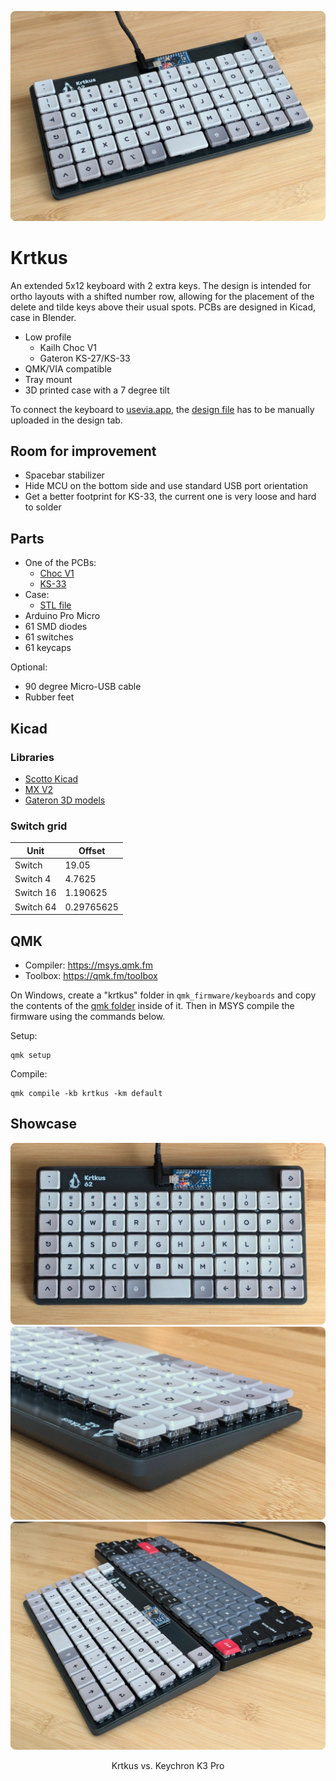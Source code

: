 ![](images/1.webp)

# Krtkus

An extended 5x12 keyboard with 2 extra keys. The design is intended for ortho layouts with a shifted number row, allowing for the placement of the delete and tilde keys above their usual spots. PCBs are designed in Kicad, case in Blender.

- Low profile
    - Kailh Choc V1
    - Gateron KS-27/KS-33
- QMK/VIA compatible
- Tray mount
- 3D printed case with a 7 degree tilt

To connect the keyboard to [usevia.app](https://usevia.app), the [design file](production/krtkus_design.json) has to be manually uploaded in the design tab.

## Room for improvement

- Spacebar stabilizer
- Hide MCU on the bottom side and use standard USB port orientation
- Get a better footprint for KS-33, the current one is very loose and hard to solder

## Parts

- One of the PCBs:
    - [Choc V1](production/pcb_choc_v1)
    - [KS-33](production/pcb_ks_33)
- Case: 
    - [STL file](production/krtkus_case.stl)
- Arduino Pro Micro
- 61 SMD diodes
- 61 switches
- 61 keycaps

Optional:

- 90 degree Micro-USB cable
- Rubber feet

## Kicad

### Libraries

- [Scotto Kicad](https://github.com/joe-scotto/scottokeebs/tree/main/Extras/ScottoKicad)
- [MX V2](https://github.com/ai03-2725/MX_V2)
- [Gateron 3D models](https://www.gateron.com/pages/3d)

### Switch grid

| Unit | Offset |
| --- | --- |
| Switch | 19.05 |
| Switch 4 | 4.7625 |
| Switch 16 | 1.190625 |
| Switch 64 | 0.29765625 |

## QMK

- Compiler: https://msys.qmk.fm
- Toolbox: https://qmk.fm/toolbox

On Windows, create a "krtkus" folder in `qmk_firmware/keyboards` and copy the contents of the [qmk folder](source/qmk) inside of it. Then in MSYS compile the firmware using the commands below.

Setup:

```
qmk setup
```

Compile:

```
qmk compile -kb krtkus -km default
```

## Showcase

![](images/2.webp)
![](images/3.webp)
![](images/4.webp)
<p align="center">Krtkus vs. Keychron K3 Pro</p>